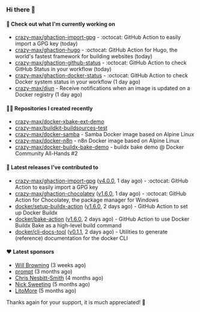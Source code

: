 ### Hi there 👋

#### 👷 Check out what I'm currently working on

- [crazy-max/ghaction-import-gpg](https://github.com/crazy-max/ghaction-import-gpg) - :octocat: GitHub Action to easily import a GPG key (today)
- [crazy-max/ghaction-hugo](https://github.com/crazy-max/ghaction-hugo) - :octocat: GitHub Action for Hugo, the world&#39;s fastest framework for building websites (today)
- [crazy-max/ghaction-github-status](https://github.com/crazy-max/ghaction-github-status) - :octocat: GitHub Action to check GitHub Status in your workflow (today)
- [crazy-max/ghaction-docker-status](https://github.com/crazy-max/ghaction-docker-status) - :octocat: GitHub Action to check Docker system status in your workflow (1 day ago)
- [crazy-max/diun](https://github.com/crazy-max/diun) - Receive notifications when an image is updated on a Docker registry (1 day ago)

#### 👨‍💻 Repositories I created recently

- [crazy-max/docker-xbake-ext-demo](https://github.com/crazy-max/docker-xbake-ext-demo)
- [crazy-max/buildkit-buildsources-test](https://github.com/crazy-max/buildkit-buildsources-test)
- [crazy-max/docker-samba](https://github.com/crazy-max/docker-samba) - Samba Docker image based on Alpine Linux
- [crazy-max/docker-n8n](https://github.com/crazy-max/docker-n8n) - n8n Docker image based on Alpine Linux
- [crazy-max/docker-buildx-bake-demo](https://github.com/crazy-max/docker-buildx-bake-demo) - buildx bake demo @ Docker Community All-Hands #2

#### 🚀 Latest releases I've contributed to

- [crazy-max/ghaction-import-gpg](https://github.com/crazy-max/ghaction-import-gpg) ([v4.0.0](https://github.com/crazy-max/ghaction-import-gpg/releases/tag/v4.0.0), 1 day ago) - :octocat: GitHub Action to easily import a GPG key
- [crazy-max/ghaction-chocolatey](https://github.com/crazy-max/ghaction-chocolatey) ([v1.6.0](https://github.com/crazy-max/ghaction-chocolatey/releases/tag/v1.6.0), 1 day ago) - :octocat: GitHub Action for Chocolatey, the package manager for Windows
- [docker/setup-buildx-action](https://github.com/docker/setup-buildx-action) ([v1.6.0](https://github.com/docker/setup-buildx-action/releases/tag/v1.6.0), 2 days ago) - GitHub Action to set up Docker Buildx
- [docker/bake-action](https://github.com/docker/bake-action) ([v1.6.0](https://github.com/docker/bake-action/releases/tag/v1.6.0), 2 days ago) - GitHub Action to use Docker Buildx Bake as a high-level build command
- [docker/cli-docs-tool](https://github.com/docker/cli-docs-tool) ([v0.1.1](https://github.com/docker/cli-docs-tool/releases/tag/v0.1.1), 2 days ago) - Utilities to generate (reference) documentation for the docker CLI

#### ❤️ Latest sponsors
- [Will Browning](https://github.com/willbrowningme) (3 weeks ago)
- [prompt](https://github.com/pr-mpt) (3 months ago)
- [Chris Nesbitt-Smith](https://github.com/chrisns) (4 months ago)
- [Nick Sweeting](https://github.com/pirate) (5 months ago)
- [LitoMore](https://github.com/LitoMore) (5 months ago)

Thanks again for your support, it is much appreciated! 🙏
